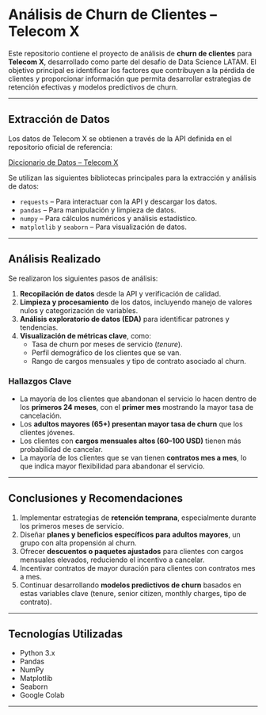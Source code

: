 # Análisis de Churn de Clientes – Telecom X

Este repositorio contiene el proyecto de análisis de **churn de clientes** para **Telecom X**, desarrollado como parte del desafío de Data Science LATAM. El objetivo principal es identificar los factores que contribuyen a la pérdida de clientes y proporcionar información que permita desarrollar estrategias de retención efectivas y modelos predictivos de churn.

---

## Extracción de Datos

Los datos de Telecom X se obtienen a través de la API definida en el repositorio oficial de referencia:

[Diccionario de Datos – Telecom X](https://github.com/ingridcristh/challenge2-data-science-LATAM/blob/main/TelecomX_diccionario.md)

Se utilizan las siguientes bibliotecas principales para la extracción y análisis de datos:

- `requests` – Para interactuar con la API y descargar los datos.  
- `pandas` – Para manipulación y limpieza de datos.  
- `numpy` – Para cálculos numéricos y análisis estadístico.  
- `matplotlib` y `seaborn` – Para visualización de datos.  

---

## Análisis Realizado

Se realizaron los siguientes pasos de análisis:

1. **Recopilación de datos** desde la API y verificación de calidad.  
2. **Limpieza y procesamiento** de los datos, incluyendo manejo de valores nulos y categorización de variables.  
3. **Análisis exploratorio de datos (EDA)** para identificar patrones y tendencias.  
4. **Visualización de métricas clave**, como:
   - Tasa de churn por meses de servicio (*tenure*).  
   - Perfil demográfico de los clientes que se van.  
   - Rango de cargos mensuales y tipo de contrato asociado al churn.  

### Hallazgos Clave

- La mayoría de los clientes que abandonan el servicio lo hacen dentro de los **primeros 24 meses**, con el **primer mes** mostrando la mayor tasa de cancelación.  
- Los **adultos mayores (65+) presentan mayor tasa de churn** que los clientes jóvenes.  
- Los clientes con **cargos mensuales altos (60–100 USD)** tienen más probabilidad de cancelar.  
- La mayoría de los clientes que se van tienen **contratos mes a mes**, lo que indica mayor flexibilidad para abandonar el servicio.  

---

## Conclusiones y Recomendaciones

1. Implementar estrategias de **retención temprana**, especialmente durante los primeros meses de servicio.  
2. Diseñar **planes y beneficios específicos para adultos mayores**, un grupo con alta propensión al churn.  
3. Ofrecer **descuentos o paquetes ajustados** para clientes con cargos mensuales elevados, reduciendo el incentivo a cancelar.  
4. Incentivar contratos de mayor duración para clientes con contratos mes a mes.  
5. Continuar desarrollando **modelos predictivos de churn** basados en estas variables clave (tenure, senior citizen, monthly charges, tipo de contrato).  

---

## Tecnologías Utilizadas

- Python 3.x  
- Pandas  
- NumPy  
- Matplotlib  
- Seaborn  
- Google Colab  

---
